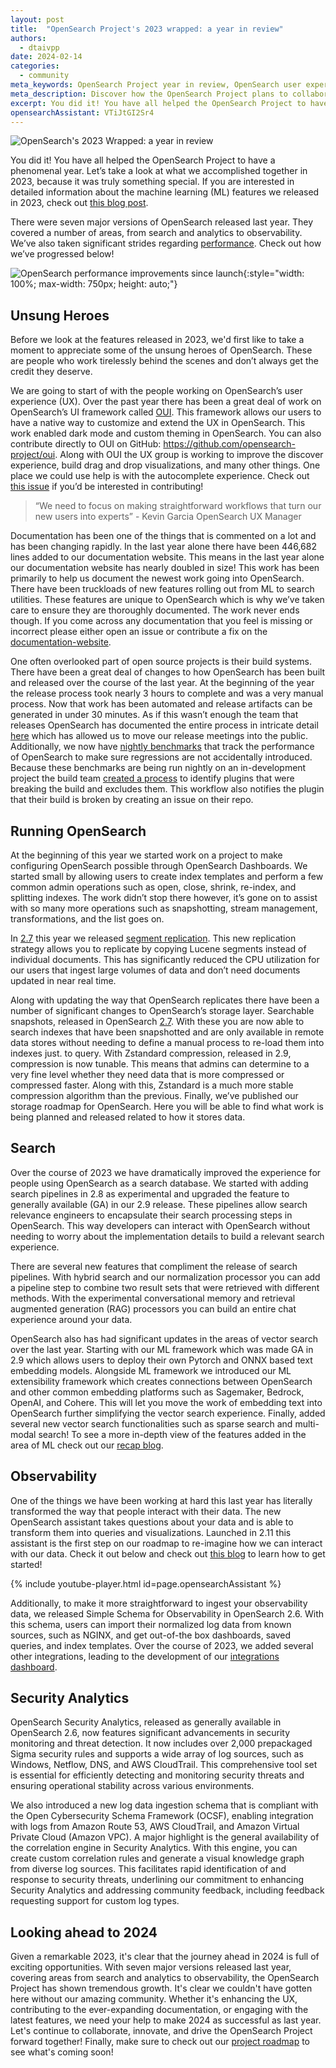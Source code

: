 ```yaml
---
layout: post
title:  "OpenSearch Project's 2023 wrapped: a year in review"
authors:
  - dtaivpp
date: 2024-02-14
categories:
  - community
meta_keywords: OpenSearch Project year in review, OpenSearch user experience, OpenSearch Project roadmap
meta_description: Discover how the OpenSearch Project plans to collaborate, innovate, and drive the project forward in 2024 while taking a look back project growth and releases in 2023.
excerpt: You did it! You have all helped the OpenSearch Project to have a phenomenal year. Let’s take a look at what we accomplished together in 2023, because it was truly something special.
opensearchAssistant: VTiJtGI2Sr4
---
```


<img src="/assets/media/blog-images/2024-02-15-OpenSearchs-2023-Wrapped/OS_Wrapped_Hero.png" alt="OpenSearch's 2023 Wrapped: a year in review" class="img_bound"/>

You did it! You have all helped the OpenSearch Project to have a phenomenal year. Let’s take a look at what we accomplished together in 2023, because it was truly something special. If you are interested in detailed information about the machine learning (ML) features we released in 2023, check out [this blog post](https://opensearch.org/blog/opensearch-ai-retrospective/).


There were seven major versions of OpenSearch released last year. They covered a number of areas, from search and analytics to observability. We’ve also taken significant strides regarding [performance](https://opensearch.org/blog/opensearch-performance-improvements/). Check out how we’ve progressed below!

<img src="/assets/media/blog-images/2024-01-03-opensearch-performance-improvements/opensearch-performance.png" alt="OpenSearch performance improvements since launch" class="img_bound" id="infographic"/>{:style="width: 100%; max-width: 750px; height: auto;"}

## Unsung Heroes

Before we look at the features released in 2023, we'd first like to take a moment to appreciate some of the unsung heroes of OpenSearch. These are people who work tirelessly behind the scenes and don’t always get the credit they deserve.

We are going to start of with the people working on OpenSearch’s user experience (UX). Over the past year there has been a great deal of work on OpenSearch’s UI framework called [OUI](https://oui.opensearch.org/). This framework allows our users to have a native way to customize and extend the UX in OpenSearch. This work enabled dark mode and custom theming in OpenSearch. You can also contribute directly to OUI on GitHub: https://github.com/opensearch-project/oui. Along with OUI the UX group is working to improve the discover experience, build drag and drop visualizations, and many other things. One place we could use help is with the autocomplete experience. Check out [this issue](https://github.com/opensearch-project/OpenSearch-Dashboards/issues/1176) if you’d be interested in contributing!


> “We need to focus on making straightforward workflows that turn our new users into experts” - Kevin Garcia OpenSearch UX Manager


Documentation has been one of the things that is commented on a lot and has been changing rapidly. In the last year alone there have been 446,682 lines added to our documentation website. This means in the last year alone our documentation website has nearly doubled in size! This work has been primarily to help us document the newest work going into OpenSearch. There have been truckloads of new features rolling out from ML to search utilities. These features are unique to OpenSearch which is why we’ve taken care to ensure they are thoroughly documented. The work never ends though. If you come across any documentation that you feel is missing or incorrect please either open an issue or contribute a fix on the [documentation-website](https://github.com/opensearch-project/documentation-website).

One often overlooked part of open source projects is their build systems. There have been a great deal of changes to how OpenSearch has been built and released over the course of the last year. At the beginning of the year the release process took nearly 3 hours to complete and was a very manual process. Now that work has been automated and release artifacts can be generated in under 30 minutes. As if this wasn’t enough the team that releases OpenSearch has documented the entire process in intricate detail [here](https://github.com/opensearch-project/opensearch-build/blob/main/RELEASE_PROCESS_OPENSEARCH.md) which has allowed us to move our release meetings into the public. Additionally, we now have [nightly benchmarks](https://opensearch.org/benchmarks) that track the performance of OpenSearch to make sure regressions are not accidentally introduced. Because these benchmarks are being run nightly on an in-development project the build team [created a process](https://github.com/opensearch-project/opensearch-devops/issues/114) to identify plugins that were breaking the build and excludes them. This workflow also notifies the plugin that their build is broken by creating an issue on their repo.

## Running OpenSearch

At the beginning of this year we started work on a project to make configuring OpenSearch possible through OpenSearch Dashboards. We started small by allowing users to create index templates and perform a few common admin operations such as open, close, shrink, re-index, and splitting indexes. The work didn’t stop there however, it’s gone on to assist with so many more operations such as snapshotting, stream management, transformations, and the list goes on.

In [2.7](https://opensearch.org/blog/get-started-opensearch-2-7-0/) this year we released [segment replication](https://opensearch.org/docs/latest/tuning-your-cluster/availability-and-recovery/segment-replication/index/). This new replication strategy allows you to replicate by copying Lucene segments instead of individual documents. This has significantly reduced the CPU utilization for our users that ingest large volumes of data and don’t need documents updated in near real time.

Along with updating the way that OpenSearch replicates there have been a number of significant changes to OpenSearch’s storage layer. Searchable snapshots, released in OpenSearch [2.7](https://opensearch.org/blog/get-started-opensearch-2-7-0/). With these you are now able to search indexes that have been snapshotted and are only available in remote data stores without needing to define a manual process to re-load them into indexes just. to query. With Zstandard compression, released in 2.9, compression is now tunable. This means that admins can determine to a very fine level whether they need data that is more compressed or compressed faster. Along with this, Zstandard is a much more stable compression algorithm than the previous. Finally, we’ve published our storage roadmap for OpenSearch. Here you will be able to find what work is being planned and released related to how it stores data.

## Search

Over the course of 2023 we have dramatically improved the experience for people using OpenSearch as a search database. We started with adding search pipelines in 2.8 as experimental and upgraded the feature to generally available (GA) in our 2.9 release. These pipelines allow search relevance engineers to encapsulate their search processing steps in OpenSearch. This way developers can interact with OpenSearch without needing to worry about the implementation details to build a relevant search experience.

There are several new features that compliment the release of search pipelines. With hybrid search and our normalization processor you can add a pipeline step to combine two result sets that were retrieved with different methods. With the experimental conversational memory and retrieval augmented generation (RAG) processors you can build an entire chat experience around your data.

OpenSearch also has had significant updates in the areas of vector search over the last year. Starting with our ML framework which was made GA in 2.9 which allows users to deploy their own Pytorch and ONNX based text embedding models. Alongside ML framework we introduced our ML extensibility framework which creates connections between OpenSearch and other common embedding platforms such as Sagemaker, Bedrock, OpenAI, and Cohere. This will let you move the work of embedding text into OpenSearch further simplifying the vector search experience. Finally, added several new vector search functionalities such as sparse search and multi-modal search! To see a more in-depth view of the features added in the area of ML check out our [recap blog](https://opensearch.org/blog/opensearch-ai-retrospective/).

## Observability

One of the things we have been working at hard this last year has literally transformed the way that people interact with their data. The new OpenSearch assistant takes questions about your data and is able to transform them into queries and visualizations. Launched in 2.11 this assistant is the first step on our roadmap to re-imagine how we can interact with our data. Check it out below and check out [this blog](https://opensearch.org/blog/get-started-opensearch-2-11/) to learn how to get started!

{% include youtube-player.html id=page.opensearchAssistant %}

Additionally, to make it more straightforward to ingest your observability data, we released Simple Schema for Observability in OpenSearch 2.6. With this schema, users can import their normalized log data from known sources, such as NGINX, and get out-of-the box dashboards, saved queries, and index templates. Over the course of 2023, we added several other integrations, leading to the development of our [integrations dashboard](https://opensearch.org/docs/latest/integrations/).

## Security Analytics

OpenSearch Security Analytics, released as generally available in OpenSearch 2.6, now features significant advancements in security monitoring and threat detection. It now includes over 2,000 prepackaged Sigma security rules and supports a wide array of log sources, such as Windows, Netflow, DNS, and AWS CloudTrail. This comprehensive tool set is essential for efficiently detecting and monitoring security threats and ensuring operational stability across various environments.

We also introduced a new log data ingestion schema that is compliant with the Open Cybersecurity Schema Framework (OCSF), enabling integration with logs from Amazon Route 53, AWS CloudTrail, and Amazon Virtual Private Cloud (Amazon VPC). A major highlight is the general availability of the correlation engine in Security Analytics. With this engine, you can create custom correlation rules and generate a visual knowledge graph from diverse log sources. This facilitates rapid identification of and response to security threats, underlining our commitment to enhancing Security Analytics and addressing community feedback, including feedback requesting support for custom log types.


## Looking ahead to 2024

Given a remarkable 2023, it's clear that the journey ahead in 2024 is full of exciting opportunities. With seven major versions released last year, covering areas from search and analytics to observability, the OpenSearch Project has shown tremendous growth. It's clear we couldn't have gotten here without our amazing community. Whether it's enhancing the UX, contributing to the ever-expanding documentation, or engaging with the latest features, we need your help to make 2024 as successful as last year. Let's continue to collaborate, innovate, and drive the OpenSearch Project forward together! Finally, make sure to check out our [project roadmap](https://github.com/orgs/opensearch-project/projects/220) to see what's coming soon!
